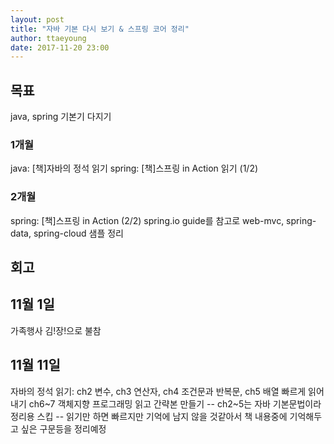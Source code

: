 ```yaml
---
layout: post
title: "자바 기본 다시 보기 & 스프링 코어 정리"
author: ttaeyoung
date: 2017-11-20 23:00
---
```


## 목표
java, spring 기본기 다지기

### 1개월
java: [책]자바의 정석 읽기
spring: [책]스프링 in Action 읽기 (1/2)

### 2개월
spring: [책]스프링 in Action (2/2)
spring.io guide를 참고로 web-mvc, spring-data, spring-cloud 샘플 정리

## 회고
## 11월 1일
가족행사 김!장!으로 불참

## 11월 11일
자바의 정석 읽기:
ch2 변수, ch3 연산자, ch4 조건문과 반복문, ch5 배열 빠르게 읽어내기
ch6~7 객체지향 프로그래밍 읽고 간략본 만들기
-- ch2~5는 자바 기본문법이라 정리용 스킵
-- 읽기만 하면 빠르지만 기억에 남지 않을 것같아서 책 내용중에 기억해두고 싶은 구문등을 정리예정
